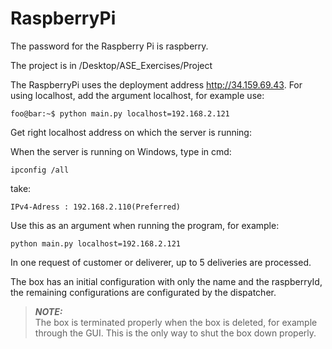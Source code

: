 # RaspberryPi

The password for the Raspberry Pi is raspberry.

The project is in /Desktop/ASE_Exercises/Project

The RaspberryPi uses the deployment address http://34.159.69.43.
For using localhost, add the argument localhost, for example use:

```console
foo@bar:~$ python main.py localhost=192.168.2.121
```


Get right localhost address on which the server is running:

When the server is running on Windows, type in cmd: 

    ipconfig /all
take: 

    IPv4-Adress : 192.168.2.110(Preferred)
Use this as an argument when running the program, for example:

    python main.py localhost=192.168.2.121


In one request of customer or deliverer, up to 5 deliveries are processed.


The box has an initial configuration with only the name and the raspberryId,
the remaining configurations are configurated by the dispatcher.


> **_NOTE:_**  
> The box is terminated properly when the box is deleted, for example through the GUI.
This is the only way to shut the box down properly.


